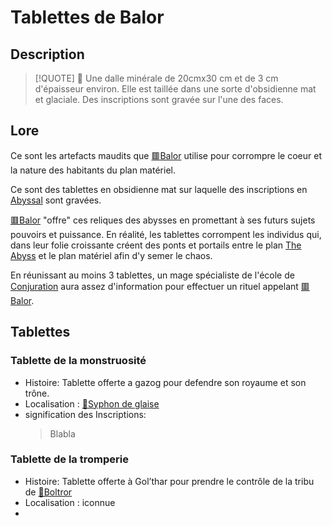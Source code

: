# Tablettes de Balor
## Description
>[!QUOTE] 💬
> Une dalle minérale de 20cmx30 cm et de 3 cm d'épaisseur environ. Elle est taillée dans une sorte d'obsidienne mat et glaciale. Des inscriptions sont gravée sur l'une des faces.

## Lore
Ce sont les artefacts maudits que [🟥Balor](../PNJ/🟥Balor.md) utilise pour corrompre le coeur et la nature des habitants du plan matériel.

Ce sont des tablettes en obsidienne mat sur laquelle des inscriptions en [Abyssal](../../../../../DM%20Corner/Languages.md) sont gravées.

[🟥Balor](../PNJ/🟥Balor.md) "offre" ces reliques des abysses en promettant à ses futurs sujets pouvoirs et puissance. En réalité, les tablettes corrompent les individus qui, dans leur folie croissante créent des ponts et portails entre le plan [The Abyss](../../../../../DM%20Corner/Planes.md#The%20Abyss%20https%205e%20tools%20book%20html%20dmg%20-1%20the%2020abyss%200) et le plan matériel afin d'y semer le chaos.

En réunissant au moins 3 tablettes, un mage spécialiste de  l'école de [Conjuration](../../../../../DM%20Corner/Magic%20Schools.md#Conjuration) aura assez d'information pour effectuer un rituel appelant [🟥Balor](../PNJ/🟥Balor.md).

## Tablettes
### Tablette de la monstruosité 
- Histoire: Tablette offerte a gazog pour defendre son royaume et son trône.
- Localisation : [📍Syphon de glaise](../lieux/📍Syphon%20de%20glaise.md)
- signification des Inscriptions:
	>Blabla

### Tablette de la tromperie
- Histoire: Tablette offerte à Gol’thar pour prendre le contrôle de la tribu de [👤Boltror](../PJ/👤Boltror.md)
- Localisation : iconnue
- 